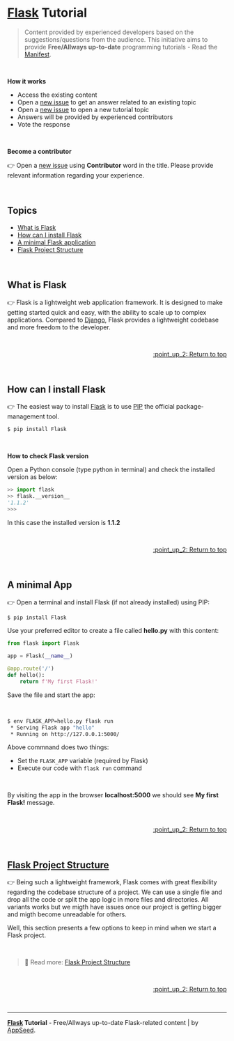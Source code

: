 # [Flask](https://palletsprojects.com/p/flask/) Tutorial

> Content provided by experienced developers based on the suggestions/questions from the audience. This initiative aims to provide **Free/Allways up-to-date** programming tutorials - Read the [Manifest](https://github.com/app-generator/learn-to-code).

<br />

**How it works**

- Access the existing content
- Open a [new issue](https://github.com/app-generator/tutorial-flask/issues/new) to get an answer related to an existing topic
- Open a [new issue](https://github.com/app-generator/tutorial-flask/issues/new) to open a new tutorial topic
- Answers will be provided by experienced contributors 
- Vote the response

<br />

**Become a contributor**  

:point_right: Open a [new issue](https://github.com/app-generator/tutorial-flask/issues/new) using **Contributor** word in the title. Please provide relevant information regarding your experience. 

<br />

## Topics

- [What is Flask](#what-is-flask)
- [How can I install Flask](#how-can-i-install-flask)
- [A minimal Flask application](#a-minimal-app)
- [Flask Project Structure](#flask-project-structure)

<br />

## What is Flask

:point_right: Flask is a lightweight web application framework. It is designed to make getting started quick and easy, with the ability to scale up to complex applications.
Compared to [Django](https://www.djangoproject.com/), Flask provides a lightweight codebase and more freedom to the developer.

<br />

<p align="right"><a href="#topics"> :point_up_2: Return to top</a></p>

<br />

## How can I install Flask

:point_right: The easiest way to install [Flask](https://palletsprojects.com/p/flask/) is to use [PIP](https://pip.pypa.io/en/stable/quickstart/) the official package-management tool.

```bash
$ pip install Flask
```

<br />

**How to check Flask version**

Open a Python console (type python in terminal) and check the installed version as below:

```python
>> import flask
>> flask.__version__
'1.1.2' 
>>>
```

In this case the installed version is **1.1.2**

<br />

<p align="right"><a href="#topics"> :point_up_2: Return to top</a></p>

<br />

## A minimal App

:point_right: Open a terminal and install Flask (if not already installed) using PIP:

```bash
$ pip install Flask
```

Use your preferred editor to create a file called **hello.py** with this content:

```python
from flask import Flask

app = Flask(__name__)

@app.route('/')
def hello():
    return f'My first Flask!'
```

Save the file and start the app:

<br />

```bash
$ env FLASK_APP=hello.py flask run
 * Serving Flask app "hello"
 * Running on http://127.0.0.1:5000/
```

Above commnand does two things:

- Set the `FLASK_APP` variable (required by Flask)
- Execute our code with `flask run` command

<br />

By visiting the app in the browser **localhost:5000** we should see **My first Flask!** message.

<br />

<p align="right"><a href="#topics"> :point_up_2: Return to top</a></p>

<br />

## [Flask Project Structure](./flask-project-structure.md)

:point_right: Being such a lightweight framework, Flask comes with great flexibility regarding the codebase structure of a project. We can use a single file and drop all the code or split the app logic in more files and directories. All variants works but we migth have issues once our project is getting bigger and migth become unreadable for others. 

Well, this section presents a few options to keep in mind when we start a Flask project. 

<br />

> :link: Read more: [Flask Project Structure](./flask-project-structure.md) 

<br />

<p align="right"><a href="#topics"> :point_up_2: Return to top</a></p>

<br />

---
**[Flask](https://palletsprojects.com/p/flask/) Tutorial** - Free/Allways up-to-date Flask-related content | by [AppSeed](https://appseed.us?ref=gh).
